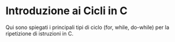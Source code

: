 # Introduzione ai Cicli in C

Qui sono spiegati i principali tipi di ciclo (for, while, do-while) per la ripetizione di istruzioni in C.